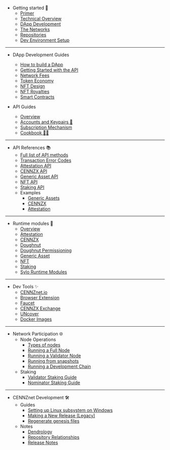 - Getting started 👋
    - [Primer](Getting-started/CENNZnet-primer)
    - [Technical Overview](Getting-started/CENNZnet-technical-overview)
    - [DApp Development](Getting-started/CENNZnet-dapp-development)
    - [The Networks](Getting-started/CENNZnet-networks)
    - [Repositories](Getting-started/CENNZnet-repos)
    - [Dev Environment Setup](Getting-started/Dev-environment-setup)

---
- DApp Development Guides
	- [How to build a DApp](Dapp-development/Guides/How-to-build-a-DApp)
	- [Getting Started with the API](Dapp-development/Guides/Getting-started-with-the-CENNZnet-API)
	- [Network Fees](Dapp-development/Guides/Network-fees)
	- [Token Economy](Dapp-development/Guides/Token-Economy)
	- [NFT Design](Dapp-development/Guides/How-to-design-NFTs)
	- [NFT Royalties](Dapp-development/Guides/NFT-royalties)
	- [Smart Contracts](Dapp-development/Guides/Using-Smart-Contracts-on-CENNZnet)

- API Guides
    - [Overview](CENNZnet-API/CENNZnet-API-Overview)
    - [Accounts and Keypairs 🔑](CENNZnet-API/Accounts-and-Keypairs)
    - [Subscription Mechanism](CENNZnet-API/Subscriptions)
    - [Cookbook 👩‍🍳](CENNZnet-API/Cookbook)
---

- API References 📚
    - [Full list of API methods](CENNZnet-API/Full-list)
    - [Transaction Error Codes](CENNZnet-API/Transaction-Error-Codes)
    - [Attestation API](CENNZnet-API/Attestation-API)
    - [CENNZX API](CENNZnet-API/CENNZX-API)
    - [Generic Asset API](CENNZnet-API/Generic-Asset-API)
    - [NFT API](CENNZnet-API/NFT-API)
    - [Staking API](CENNZnet-API/Staking)
    - Examples
        - [Generic Assets](CENNZnet-API/Examples/API-examples-Generic-Assets)
        - [CENNZX](CENNZnet-API/Examples/API-examples-CENNZX-Spot)
        - [Attestation](CENNZnet-API/Examples/API-examples-Attestation)
---
- Runtime modules 🎩
    - [Overview](Runtime-modules/Modules-Overview)
    - [Attestation](Runtime-modules/Attestation)
    - [CENNZX](Runtime-modules/CENNZX)
    - [Doughnut](Runtime-modules/Doughnut)
    - [Doughnut Permissioning](Runtime-modules/Doughnut-Permissioning)
    - [Generic Asset](Runtime-modules/Generic-Asset)
    - [NFT](Runtime-modules/NFT)
    - [Staking](Runtime-modules/Staking)
    - [Sylo Runtime Modules](Runtime-modules/Sylo-Runtime-Modules)

---

- Dev Tools ✨
    - [CENNZnet.io](CENNZnet-infrastructures/Exploring-the-CENNZnet-UI)
    - [Browser Extension](CENNZnet-infrastructures/CENNZnet-browser-extension)
    - [Faucet](CENNZnet-infrastructures/CENNZnet-faucet)
    - [CENNZX Exchange](CENNZnet-infrastructures/CENNZX-Exchange)
    - [UNcover](CENNZnet-infrastructures/Uncover)
    - [Docker Images](https://hub.docker.com/r/cennznet/cennznet/tags)

---
- Network Participation 🌐
    - Node Operations
        - [Types of nodes](Network-participating/Node-operating/Types-of-nodes)
        - [Running a Full Node](Network-participating/Node-operating/Running-a-Full-Node)
        - [Running a Validator Node](Network-participating/Node-operating/Running-a-validator)
        - [Running from snapshots](Network-participating/Node-operating/Running-nodes-from-snapshots)
        - [Running a Development Chain](Network-participating/Node-operating/Running-a-Dev-Chain)
    - Staking
        - [Validator Staking Guide](Network-participating/Staking/Validator-Staking-Guide)
        - [Nominator Staking Guide](Network-participating/Staking/Nominator-Staking-Guide)

---
- CENNZnet Development 🛠
    - Guides
        - [Setting up Linux subsystem on Windows](CENNZnet-development/Guides/Set-up-Linux-Sub-system-for-Windows)
        - [Making a New Release (Legacy)](CENNZnet-development/Guides/Making-a-New-Release)
        - [Regenerate genesis files](CENNZnet-development/Guides/Regenerating-genesis-files-on-Release)
    - Notes
        - [Dendrology](CENNZnet-development/Notes/Dendrology)
        - [Repository Relationships](CENNZnet-development/Notes/Repository-Relationships)
        - [Release Notes](CENNZnet-development/Notes/Release-Notes)

